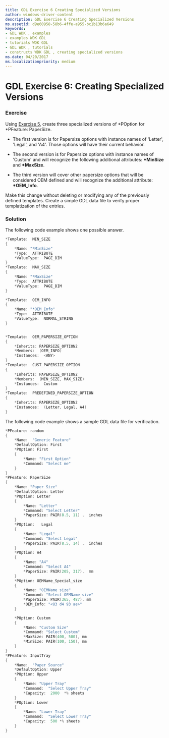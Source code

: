 ```yaml
---
title: GDL Exercise 6 Creating Specialized Versions
author: windows-driver-content
description: GDL Exercise 6 Creating Specialized Versions
ms.assetid: d9e60958-58b6-4ffe-a955-bc1b13b6a649
keywords:
- GDL WDK , examples
- examples WDK GDL
- tutorials WDK GDL
- GDL WDK , tutorials
- constructs WDK GDL , creating specialized versions
ms.date: 04/20/2017
ms.localizationpriority: medium
---
```


# GDL Exercise 6: Creating Specialized Versions


### <a href="" id="exercise"></a> Exercise

Using [Exercise 5](gdl-exercise-5--defining-name-limits-for-different-features.md), create three specialized versions of \*POption for \*PFeature: PaperSize.

-   The first version is for Papersize options with instance names of 'Letter', 'Legal', and 'A4'. Those options will have their current behavior.

-   The second version is for Papersize options with instance names of 'Custom' and will recognize the following additional attributes: **\*MinSize** and **\*MaxSize**.

-   The third version will cover other papersize options that will be considered OEM defined and will recognize the additional attribute: **\*OEM\_Info**.

Make this change without deleting or modifying any of the previously defined templates. Create a simple GDL data file to verify proper templatization of the entries.

### <a href="" id="solution"></a> Solution

The following code example shows one possible answer.

```cpp
*Template:  MIN_SIZE
{
    *Name: "*MinSize"
    *Type:  ATTRIBUTE
    *ValueType:  PAGE_DIM
}
*Template:  MAX_SIZE
{
    *Name: "*MaxSize"
    *Type:  ATTRIBUTE
    *ValueType:  PAGE_DIM
}

*Template:  OEM_INFO
{
    *Name: "*OEM_Info"
    *Type:  ATTRIBUTE
    *ValueType:  NORMAL_STRING
}


*Template:  OEM_PAPERSIZE_OPTION
{
    *Inherits: PAPERSIZE_OPTION2
    *Members:  (OEM_INFO)
    *Instances:  <ANY>
}
*Template:  CUST_PAPERSIZE_OPTION
{
    *Inherits: PAPERSIZE_OPTION2
    *Members:  (MIN_SIZE, MAX_SIZE)
    *Instances:  Custom
}
*Template:  PREDEFINED_PAPERSIZE_OPTION
{
    *Inherits: PAPERSIZE_OPTION2
    *Instances:  (Letter, Legal, A4)
}
```

The following code example shows a sample GDL data file for verification.

```cpp
*PFeature: random
{
    *Name:  "Generic Feature"
    *DefaultOption: First
    *POption: First
    {
        *Name: "First Option"
        *Command: "Select me"
    }
}
*PFeature: PaperSize
{
    *Name: "Paper Size"
    *DefaultOption: Letter
    *POption: Letter
    {
        *Name: "Letter"
        *Command: "Select Letter"
        *PaperSize: PAIR(8.5, 11) ,  inches
    }
    *POption:   Legal
    {
        *Name: "Legal"
        *Command: "Select Legal"
        *PaperSize: PAIR(8.5, 14) ,  inches
    }
    *POption: A4
    {
        *Name: "A4"
        *Command: "Select A4"
        *PaperSize: PAIR(205, 317),  mm
    }
    *POption: OEMName_Special_size
    {
        *Name: "OEMName size"
        *Command: "Select OEMName size"
        *PaperSize: PAIR(365, 487), mm
        *OEM_Info: "<83 d4 93 ae>"
    }

    *POption: Custom
    {
        *Name: "Custom Size"
        *Command: "Select Custom"
        *MaxSize: PAIR(400, 500), mm
        *MinSize: PAIR(100, 150), mm
    }
}
*PFeature: InputTray
{
    *Name:  "Paper Source"
    *DefaultOption: Upper
    *POption: Upper
    {
        *Name: "Upper Tray"
        *Command:  "Select Upper Tray"
        *Capacity:  2000  *% sheets
    }
    *POption: Lower
    {
        *Name: "Lower Tray"
        *Command:  "Select Lower Tray"
        *Capacity:  500 *% sheets
    }
}
```

 

 




